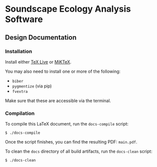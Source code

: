 # Soundscape Ecology Analysis Software

## Design Documentation

### Installation
Install either [TeX Live](https://www.tug.org/texlive/) or [MiKTeX](https://miktex.org).

You may also need to install one or more of the following:
* `biber`
* `pygmentize` (via pip)
* `fvextra`

Make sure that these are accessible via the terminal.

### Compilation
To compile this LaTeX document, run the `docs-compile` script:
```
$ ./docs-compile
```
Once the script finishes, you can find the resulting PDF: `main.pdf`.

To clean the `docs` directory of all build artifacts, run the `docs-clean` script:
```
$ ./docs-clean
```
